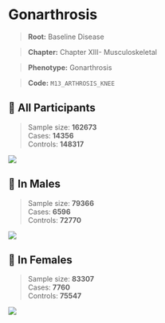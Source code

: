 # Gonarthrosis

> **Root:** Baseline Disease  

> **Chapter:** Chapter XIII- Musculoskeletal  

> **Phenotype:** Gonarthrosis  

> **Code:** `M13_ARTHROSIS_KNEE`

## 🧪 All Participants  
> Sample size: **162673**  
> Cases: **14356**  
> Controls: **148317**
<img src="/Disease/Figures/ALL/Incidence/M13_ARTHROSIS_KNEE.png"/>
<CsvTable src="/Disease_Data/ALL/Incidence/COX_M13_ARTHROSIS_KNEE.csv" label="🔍 View full results" />

## 👨 In Males  
> Sample size: **79366**  
> Cases: **6596**  
> Controls: **72770**
<img src="/Disease/Figures/Male/Incidence/M13_ARTHROSIS_KNEE.png"/>
<CsvTable src="/Disease_Data/Male/Incidence/COX_M13_ARTHROSIS_KNEE.csv" label="🔍 View full results" />

## 👩 In Females  
> Sample size: **83307**  
> Cases: **7760**  
> Controls: **75547**
<img src="/Disease/Figures/Female/Incidence/M13_ARTHROSIS_KNEE.png"/>
<CsvTable src="/Disease_Data/Female/Incidence/COX_M13_ARTHROSIS_KNEE.csv" label="🔍 View full results" />
